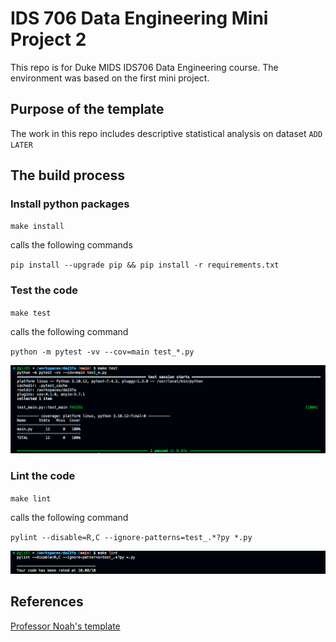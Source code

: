 # IDS 706 Data Engineering Mini Project 2


This repo is for Duke MIDS IDS706 Data Engineering course. The environment was based on the first mini project. 

## Purpose of the template

The work in this repo includes descriptive statistical analysis on dataset `ADD LATER`

## The build process

### Install python packages

`make install`

calls the following commands

`pip install --upgrade pip && pip install -r requirements.txt`

### Test the code

`make test`

calls the following command

`python -m pytest -vv --cov=main test_*.py`

![TestResult](./resources/make_test.png)

### Lint the code

`make lint`

calls the following command

`pylint --disable=R,C --ignore-patterns=test_.*?py *.py`

![LintResult](./resources/make_lint.png)

## References

[Professor Noah's template](https://github.com/nogibjj/python-template)